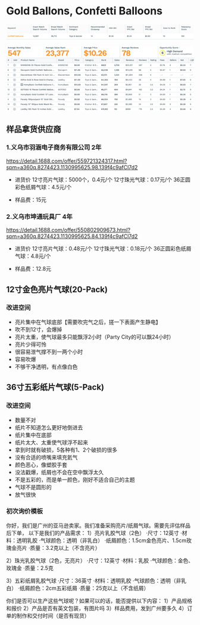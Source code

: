 # Gold Ballons, Confetti Balloons

![](media/15367493261921.jpg)


![](../media/15364824364443.jpg)

## 样品拿货供应商
### 1.义乌市羽涵电子商务有限公司   2年
https://detail.1688.com/offer/559721324317.html?spm=a360q.8274423.1130995625.98.139f4c9afCl7d2

- 进货价
12寸亮片气球：5000个，0.4元/个
12寸珠光气球：0.17元/个
36正圆彩色纸屑气球：4.5元/个

- 样品费：15元

### 2.义乌市坤通玩具厂   4年
https://detail.1688.com/offer/550802909673.html?spm=a360q.8274423.1130995625.84.139f4c9afCl7d2

- 进货价
12寸亮片气球：0.48元/个
12寸珠光气球：0.18元/个
36正圆彩色纸屑气球：4.8元/个

- 样品费：12.8元

## 12寸金色亮片气球(20-Pack)
### 改进空间
- 亮片集中在气球底部【需要吹完气之后，搓一下表面产生静电】
- 吹不到12寸，会爆掉
- 亮片太重，使气球最多只能飘浮2小时（Party City的可以飘24小时）
- 亮片少得可怜
- 很容易泄气撑不到一两个小时
- 容易吹爆
- 不够干净透明，有点像白色

## 36寸五彩纸片气球(5-Pack)
### 改进空间
- 数量不对
- 纸片不知道怎么更好地倒进去
- 纸片集中在底部
- 纸片太大、太重使气球浮不起来
- 拿到时就有破损，5各种有1、2个破损的很多
- 没有合适的喷嘴来填充氦气
- 颜色恶心，像塑胶手套
- 没法戳爆，纸屑也不会在空中飘浮太久
- 不是五彩的，而是单一颜色，刚好不适合自己的主题
- 气球不是圆形的
- 放气很快

### 初次询价模板
你好，我们是广州的亚马逊卖家。我们准备采购亮片/纸屑气球。需要先评估样品后下单，
以下是我们的产品需求：
1）亮片乳胶气球（2色）
·尺寸：12英寸
·材料：透明乳胶
·气球颜色：透明（非乳白）
·纸屑颜色：1.5cm金色亮片、1.5cm玫瑰金亮片
·质量：3.2克以上（不含亮片）

2）珠光乳胶气球（2色，无亮片）
·尺寸：12英寸
·材料：乳胶
·气球颜色：金色、玫瑰金
·质量：2.5克

3）五彩纸屑乳胶气球
·尺寸：36英寸
·材料：透明乳胶
·气球颜色：透明（非乳白）
·纸屑颜色：2cm五彩纸屑
·质量：25克以上（不含纸屑）

你们是否可以生产这些气球呢？如果可以的话，能否提供以下内容：
1）产品规格和报价
2）产品是否有英文包装，有图片吗
3）样品费用，发到广州要多久
4）订单的制作和交付时间（是否有现货）


